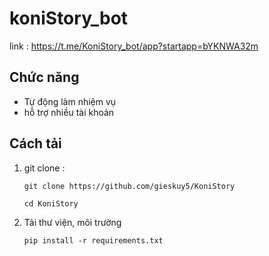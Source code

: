 # koniStory_bot
link : https://t.me/KoniStory_bot/app?startapp=bYKNWA32m

## Chức năng

- Tự động làm nhiệm vụ 
- hỗ trợ nhiều tài khoản 

## Cách tải

1. git clone :

   ```
   git clone https://github.com/gieskuy5/KoniStory
   ```



   ```
   cd KoniStory
   ```

2. Tải thư viện, môi trường 
   ```
   pip install -r requirements.txt
   ```

